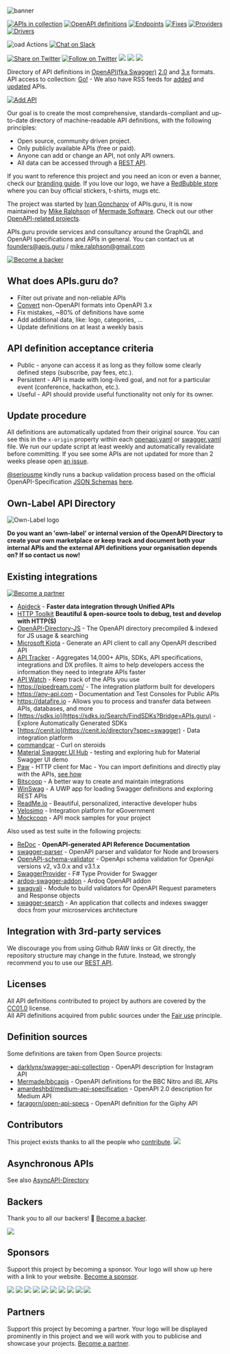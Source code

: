 


![banner]

[![APIs in collection][numApis-image]][apisDir-link]
[![OpenAPI definitions][numSpecs-image]][apisDir-link]
[![Endpoints][endpoints-image]][apisDir-link]
[![Fixes][fixes-image]][apisDir-link]
[![Providers][providers-image]][apisDir-link]
[![Drivers][drivers-image]][apisDir-link]

![oad Actions](https://api.meercode.io/badge/Mermade/oad?type=ci-count&token=y7EdP0Hxb6q8PoG3h2JEmDVQDatZmttj&lastDay=7)
[![Chat on Slack][slack-image]][slack-link]

[![Share on Twitter][twitter-image]][twitter-link]
[![Follow on Twitter][twitterFollow-image]][twitterFollow-link]
<a href="#backers" alt="sponsors on Open Collective"><img src="https://opencollective.com/openapi-directory/backers/badge.svg" /></a> <a href="#sponsors" alt="Sponsors on Open Collective"><img src="https://opencollective.com/openapi-directory/sponsors/badge.svg" /></a> <a href="#partners" alt="Partners on Open Collective"><img src="https://opencollective.com/openapi-directory/partner/badge.svg" /></a>

Directory of API definitions in [OpenAPI(fka Swagger)](https://openapis.org) [2.0](https://github.com/OAI/OpenAPI-Specification/blob/main/versions/2.0.md) and [3.x](https://github.com/OAI/OpenAPI-Specification/blob/main/versions/3.0.3.md) formats.<BR>
API access to collection: [Go!][apiDoc-link] - We also have RSS feeds for [added](https://api.apis.guru/v2/added.rss) and [updated](http://api.apis.guru/v2/list.rss) APIs.

[![Add API][addAPI-image]][addAPI-link]

Our goal is to create the most comprehensive, standards-compliant and up-to-date directory of machine-readable API definitions, with the following principles:
- Open source, community driven project.
- Only publicly available APIs (free or paid).
- Anyone can add or change an API, not only API owners.
- All data can be accessed through a [REST API][apiDoc-link].

If you want to reference this project and you need an icon or even a banner, check our [branding guide](https://github.com/APIs-guru/branding). If you love our logo, we have a [RedBubble store](https://www.redbubble.com/shop/ap/79074109) where you can buy official stickers, t-shirts, mugs etc.

The project was started by [Ivan Goncharov](https://github.com/IvanGoncharov) of APIs.guru, it is now maintained by [Mike Ralphson](https://github.com/MikeRalphson) of [Mermade Software](https://github.com/mermade). Check out our other [OpenAPI-related projects](https://github.com/search?q=org%3AMermade+openapi).

APIs.guru provide services and consultancy around the GraphQL and OpenAPI specifications and APIs in general.
You can contact us at founders@apis.guru / mike.ralphson@gmail.com

[![Become a backer](https://opencollective.com/openapi-directory/tiers/backer.svg?avatarHeight=36&width=600)](https://opencollective.com/openapi-directory)

What does APIs.guru do?
--------------------------
* Filter out private and non-reliable APIs
* [Convert](https://github.com/Mermade/oas-kit) non-OpenAPI formats into OpenAPI 3.x
* Fix mistakes, ~80% of definitions have some
* Add additional data, like: logo, categories, …
* Update definitions on at least a weekly basis

API definition acceptance criteria
----------------------------------
* Public - anyone can access it as long as they follow some clearly defined steps (subscribe, pay fees, etc.).
* Persistent - API is made with long-lived goal, and not for a particular event (conference, hackathon, etc.).
* Useful - API should provide useful functionality not only for its owner.

Update procedure
--------------------------
All definitions are automatically updated from their original source.
You can see this in the `x-origin` property within each [openapi.yaml](https://github.com/APIs-guru/openapi-directory/search?utf8=%E2%9C%93&q=x-origin+filename%3Aopenapi.yaml) or [swagger.yaml](https://github.com/APIs-guru/openapi-directory/search?utf8=%E2%9C%93&q=x-origin+filename%3Aswagger.yaml) file.
We run our update script at least weekly and automatically revalidate before committing.
If you see some APIs are not updated for more than 2 weeks please open [an issue](https://github.com/APIs-guru/openapi-directory/issues/new).

[@seriousme](https://github.com/seriousme) kindly runs a backup validation process based on the official OpenAPI-Specification [JSON Schemas](https://github.com/OAI/OpenAPI-Specification/tree/main/schemas) [here](https://github.com/seriousme/openapi-schema-validator/blob/master/test/realworld/failed.md#results-of-real-world-testing).

Own-Label API Directory
-----------------------

![Own-Label logo](branding/own-label.png)

**Do you want an 'own-label' or internal version of the OpenAPI Directory to create your own marketplace or keep track and document both your internal APIs and the external API definitions your organisation depends on? If so contact us now!**

Existing integrations
--------------------------

[![Become a partner](https://opencollective.com/openapi-directory/tiers/partner.svg?avatarHeight=36&width=600)](https://opencollective.com/openapi-directory)

 - [Apideck](https://apideck.com) - **Faster data integration through Unified APIs**
 - [HTTP Toolkit](https://httptoolkit.tech/) **Beautiful & open-source tools to debug, test and develop with HTTP(S)**
 - [OpenAPI-Directory-JS](https://github.com/httptoolkit/openapi-directory-js) - The OpenAPI directory precompiled & indexed for JS usage & searching
 - [Microsoft Kiota](https://microsoft.github.io/kiota/) - Generate an API client to call any OpenAPI described API
 - [API Tracker](https://apitracker.io/) - Aggregates 14,000+ APIs, SDKs, API specifications, integrations and DX profiles. It aims to help developers access the information they need to integrate APIs faster
 - [API Watch](https://www.apiwatch.io) - Keep track of the APIs you use
 - https://pipedream.com/ - The integration platform built for developers
 - https://any-api.com - Documentation and Test Consoles for Public APIs
 - https://datafire.io - Allows you to process and transfer data between APIs, databases, and more
 - [https://sdks.io](https://sdks.io/Search/FindSDKs?Bridge=APIs.guru) - Explore Automatically Generated SDKs
 - [https://cenit.io](https://cenit.io/directory?spec=swagger) - Data integration platform
 - [commandcar](https://github.com/tikalk/commandcar#installing-from-api-models) - Curl on steroids
 - [Material Swagger UI Hub](https://darosh.github.io/angular-swagger-ui-material/hub/) - testing and exploring hub for Material Swagger UI demo
 - [Paw](https://paw.cloud/) - HTTP client for Mac - You can import definitions and directly play with the APIs, [see how](https://paw.cloud/docs/examples/search-apis)
 - [Bitscoop](https://bitscoop.com/) - A better way to create and maintain integrations
 - [WinSwag](https://github.com/SvenEV/WinSwag) - A UWP app for loading Swagger definitions and exploring REST APIs
 - [ReadMe.io](https://preview.readme.io) - Beautiful, personalized, interactive developer hubs
 - [Velosimo](https://connect.velosimo.io/open_api_directory) - Integration platform for eGovernment
 - [Mockcoon](https://mockoon.com/mock-samples/category/all/) - API mock samples for your project

Also used as test suite in the following projects:
 - [ReDoc](https://github.com/Redocly/redoc) - **OpenAPI-generated API Reference Documentation**
 - [swagger-parser](https://github.com/BigstickCarpet/swagger-parser) - OpenAPI parser and validator for Node and browsers
 - [OpenAPI-schema-validator](https://github.com/seriousme/openapi-schema-validator) - OpenApi schema validation for OpenApi versions v2, v3.0.x and v3.1.x
 - [SwaggerProvider](https://github.com/sergey-tihon/SwaggerProvider) - F# Type Provider for Swagger
 - [ardoq-swagger-addon](https://github.com/ardoq/ardoq-swagger-addon) - Ardoq OpenAPI addon
 - [swagvali](https://github.com/subeeshcbabu/swagvali/) - Module to build validators for OpenAPI Request parameters and Response objects
 - [swagger-search](https://github.com/IG-Group/swagger-search) - An application that collects and indexes swagger docs from your microservices architecture


Integration with 3rd-party services
--------------------------
We discourage you from using Github RAW links or Git directly, the repository structure may change in the future.
Instead, we strongly recommend you to use our [REST API][apiDoc-link].

Licenses
--------------------------
All API definitions contributed to project by authors are covered by the [CC01.0](https://creativecommons.org/publicdomain/zero/1.0/) license.<br>
All API definitions acquired from public sources under the [Fair use](http://en.wikipedia.org/wiki/Fair_use) principle.

Definition sources
--------------------------
Some definitions are taken from Open Source projects:
 - [darklynx/swagger-api-collection](https://github.com/darklynx/swagger-api-collection) - OpenAPI description for Instagram API
 - [Mermade/bbcapis](https://github.com/Mermade/bbcapis) - OpenAPI definitions for the BBC Nitro and iBL APIs
 - [amardeshbd/medium-api-specification](https://github.com/amardeshbd/medium-api-specification) - OpenAPI 2.0 description for Medium API
 - [faragorn/open-api-specs](https://github.com/faragorn/open-api-specs) - OpenAPI definition for the Giphy API

[banner]: https://apis.guru/branding/banner.svg "APIs.guru"
[twitter-image]: https://img.shields.io/twitter/url/http/APIs.guru.svg?style=social
[twitter-link]: https://twitter.com/intent/tweet?text=http%3A%2F%2FAPIs.guru%20-%20Wikipedia%20for%20%23Web%20%23APIs%20by%20@APIs_guru%20pic.twitter.com/UhlhbMw1NP
[twitterFollow-image]: https://img.shields.io/twitter/follow/APIs_guru.svg?style=social
[twitterFollow-link]: https://twitter.com/intent/follow?screen_name=APIs_guru
[slack-image]: https://img.shields.io/badge/Slack-APIs_Working_Group-brightgreen
[slack-link]: https://join.slack.com/t/mermade/shared_invite/zt-g78g7xir-MLE_CTCcXCdfJfG3CJe9qA
[numApis-image]: https://api.apis.guru/badges/apis_in_collection.svg
[numSpecs-image]: https://api.apis.guru/badges/openapi_specs.svg
[endpoints-image]: https://api.apis.guru/badges/endpoints.svg
[fixes-image]: https://api.apis.guru/badges/fixes.svg
[providers-image]: https://api.apis.guru/badges/providers.svg
[drivers-image]: https://api.apis.guru/badges/drivers.svg
[apisDir-link]: ./APIs
[addAPI-image]: https://cloud.githubusercontent.com/assets/8336157/15861614/7e31511a-2cd5-11e6-8b79-38ad0f61e598.png
[addAPI-link]: https://apis.guru/add-api/
[apiDoc-link]: https://apis.guru/api-doc/

## Contributors

This project exists thanks to all the people who [contribute](CONTRIBUTING.md).
<a href="https://github.com/APIs-guru/openapi-directory/graphs/contributors"><img src="https://opencollective.com/openapi-directory/contributors.svg?width=890&button=false" /></a>

## Asynchronous APIs

See also [AsyncAPI-Directory](https://apis.guru/asyncapi-directory/APIs/)

## Backers

Thank you to all our backers! 🙏 [Become a backer](https://opencollective.com/openapi-directory#backer).

<a href="https://opencollective.com/openapi-directory#backers" target="_blank"><img src="https://opencollective.com/openapi-directory/backers.svg?width=890"></a>


## Sponsors

Support this project by becoming a sponsor. Your logo will show up here with a link to your website. [Become a sponsor](https://opencollective.com/openapi-directory#sponsor).

<a href="https://opencollective.com/openapi-directory/sponsor/0/website" target="_blank"><img src="https://opencollective.com/openapi-directory/sponsor/0/avatar.svg"></a>
<a href="https://opencollective.com/openapi-directory/sponsor/1/website" target="_blank"><img src="https://opencollective.com/openapi-directory/sponsor/1/avatar.svg"></a>
<a href="https://opencollective.com/openapi-directory/sponsor/2/website" target="_blank"><img src="https://opencollective.com/openapi-directory/sponsor/2/avatar.svg"></a>
<a href="https://opencollective.com/openapi-directory/sponsor/3/website" target="_blank"><img src="https://opencollective.com/openapi-directory/sponsor/3/avatar.svg"></a>
<a href="https://opencollective.com/openapi-directory/sponsor/4/website" target="_blank"><img src="https://opencollective.com/openapi-directory/sponsor/4/avatar.svg"></a>
<a href="https://opencollective.com/openapi-directory/sponsor/5/website" target="_blank"><img src="https://opencollective.com/openapi-directory/sponsor/5/avatar.svg"></a>
<a href="https://opencollective.com/openapi-directory/sponsor/6/website" target="_blank"><img src="https://opencollective.com/openapi-directory/sponsor/6/avatar.svg"></a>
<a href="https://opencollective.com/openapi-directory/sponsor/7/website" target="_blank"><img src="https://opencollective.com/openapi-directory/sponsor/7/avatar.svg"></a>
<a href="https://opencollective.com/openapi-directory/sponsor/8/website" target="_blank"><img src="https://opencollective.com/openapi-directory/sponsor/8/avatar.svg"></a>
<a href="https://opencollective.com/openapi-directory/sponsor/9/website" target="_blank"><img src="https://opencollective.com/openapi-directory/sponsor/9/avatar.svg"></a>

## Partners

Support this project by becoming a partner. Your logo will be displayed prominently in this project and we will work with you to publicise and showcase your projects. [Become a partner](https://opencollective.com/openapi-directory#partner).
